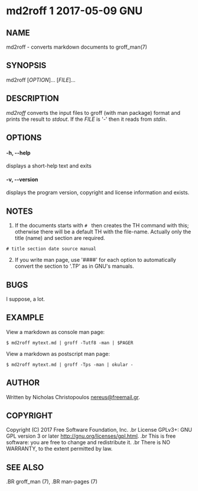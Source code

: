 # md2roff 1 2017-05-09 GNU

## NAME
md2roff \- converts markdown documents to groff_man(7)

## SYNOPSIS
md2roff [*OPTION*]... [*FILE*]...

## DESCRIPTION
*md2roff* converts the input files to groff (with man package) format
and prints the result to *stdout*. If the *FILE* is '-' then it reads
from *stdin*.

## OPTIONS

#### -h, --help
displays a short-help text and exits

#### -v, --version
displays the program version, copyright and license information and exists.

## NOTES
1. If the documents starts with `# ` then creates the TH command with this;
otherwise there will be a default TH with the file-name. Actually only the
title (name) and section are required.
```
# title section date source manual
```

2. If you write man page, use '####' for each option to automatically convert
the section to '.TP' as in GNU's manuals.

## BUGS
I suppose, a lot.

## EXAMPLE
View a markdown as console man page:
```
$ md2roff mytext.md | groff -Tutf8 -man | $PAGER
```

View a markdown as postscript man page:
```
$ md2roff mytext.md | groff -Tps -man | okular -
```

## AUTHOR
Written by Nicholas Christopoulos <nereus@freemail.gr>.

## COPYRIGHT
Copyright (C) 2017 Free Software Foundation, Inc.
.br
License GPLv3+: GNU GPL version 3 or later <http://gnu.org/licenses/gpl.html>.
.br
This is free software: you are free to change and redistribute it.
.br
There is NO WARRANTY, to the extent permitted by law.

## SEE ALSO
.BR groff_man (7),
.BR man-pages (7)
